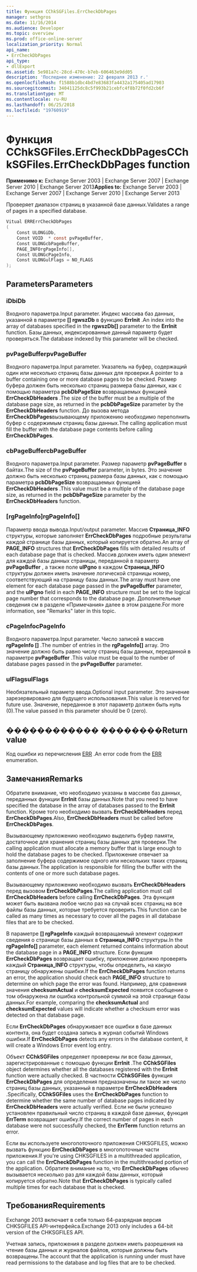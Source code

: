 ```yaml
---
title: Функция CChkSGFiles.ErrCheckDbPages
manager: sethgros
ms.date: 11/16/2014
ms.audience: Developer
ms.topic: overview
ms.prod: office-online-server
localization_priority: Normal
api_name:
- ErrCheckDbPages
api_type:
- dllExport
ms.assetid: 5e981a7c-28cd-470c-b7eb-606463e9dd05
description: 'Последнее изменение: 22 февраля 2013 г.'
ms.openlocfilehash: f1588b1dbc4bd7e83683fa4432a175405ad17903
ms.sourcegitcommit: 34041125dc8c5f993b21cebfc4f8b72f0fd2cb6f
ms.translationtype: MT
ms.contentlocale: ru-RU
ms.lasthandoff: 06/25/2018
ms.locfileid: "19760919"
---
```

# <a name="cchksgfileserrcheckdbpages-function"></a><span data-ttu-id="c758a-103">Функция CChkSGFiles.ErrCheckDbPages</span><span class="sxs-lookup"><span data-stu-id="c758a-103">CChkSGFiles.ErrCheckDbPages function</span></span>

<span data-ttu-id="c758a-104">**Применимо к:** Exchange Server 2003 | Exchange Server 2007 | Exchange Server 2010 | Exchange Server 2013</span><span class="sxs-lookup"><span data-stu-id="c758a-104">**Applies to:** Exchange Server 2003 | Exchange Server 2007 | Exchange Server 2010 | Exchange Server 2013</span></span>
  
<span data-ttu-id="c758a-105">Проверяет диапазон страниц в указанной базе данных.</span><span class="sxs-lookup"><span data-stu-id="c758a-105">Validates a range of pages in a specified database.</span></span> 
  
```cs
Vitual ERRErrCheckDbPages  
(
    Const ULONGiDb,
    Const VOID  * const pvPageBuffer,
    Const ULONGcbPageBuffer,
    PAGE_INFOrgPageInfo[],
    Const ULONGcPageInfo,
    Const ULONGulFlags = NO_FLAGS
);

```

## <a name="parameters"></a><span data-ttu-id="c758a-106">Parameters</span><span class="sxs-lookup"><span data-stu-id="c758a-106">Parameters</span></span>

### <a name="idb"></a><span data-ttu-id="c758a-107">iDb</span><span class="sxs-lookup"><span data-stu-id="c758a-107">iDb</span></span>
  
<span data-ttu-id="c758a-108">Входного параметра.</span><span class="sxs-lookup"><span data-stu-id="c758a-108">Input parameter.</span></span> <span data-ttu-id="c758a-109">Индекс массива баз данных, указанной в параметре **[] rgwszDb** в функцию **ErrInit** .</span><span class="sxs-lookup"><span data-stu-id="c758a-109">An index into the array of databases specified in the **rgwszDb[]** parameter to the **ErrInit** function.</span></span> <span data-ttu-id="c758a-110">Базы данных, индексированные данный параметр будет проверяться.</span><span class="sxs-lookup"><span data-stu-id="c758a-110">The database indexed by this parameter will be checked.</span></span> 
    
### <a name="pvpagebuffer"></a><span data-ttu-id="c758a-111">pvPageBuffer</span><span class="sxs-lookup"><span data-stu-id="c758a-111">pvPageBuffer</span></span> 
  
<span data-ttu-id="c758a-112">Входного параметра.</span><span class="sxs-lookup"><span data-stu-id="c758a-112">Input parameter.</span></span> <span data-ttu-id="c758a-113">Указатель на буфер, содержащий один или несколько страниц базы данных для проверки.</span><span class="sxs-lookup"><span data-stu-id="c758a-113">A pointer to a buffer containing one or more database pages to be checked.</span></span> <span data-ttu-id="c758a-114">Размер буфера должен быть несколько страниц размера базы данных, как с помощью параметра **pcbDbPageSize** возвращаемых функцией **ErrCheckDbHeaders** .</span><span class="sxs-lookup"><span data-stu-id="c758a-114">The size of the buffer must be a multiple of the database page size, as returned in the **pcbDbPageSize** parameter by the **ErrCheckDbHeaders** function.</span></span> <span data-ttu-id="c758a-115">До вызова метода **ErrCheckDbPages**вызывающему приложению необходимо переполнить буфер с содержимым страниц базы данных.</span><span class="sxs-lookup"><span data-stu-id="c758a-115">The calling application must fill the buffer with the database page contents before calling **ErrCheckDbPages**.</span></span>
    
### <a name="cbpagebuffer"></a><span data-ttu-id="c758a-116">cbPageBuffer</span><span class="sxs-lookup"><span data-stu-id="c758a-116">cbPageBuffer</span></span>
  
<span data-ttu-id="c758a-117">Входного параметра.</span><span class="sxs-lookup"><span data-stu-id="c758a-117">Input parameter.</span></span> <span data-ttu-id="c758a-118">Размер параметр **pvPageBuffer** в байтах.</span><span class="sxs-lookup"><span data-stu-id="c758a-118">The size of the **pvPageBuffer** parameter, in bytes.</span></span> <span data-ttu-id="c758a-119">Это значение должно быть несколько страниц размера базы данных, как с помощью параметра **pcbDbPageSize** возвращаемых функцией **ErrCheckDbHeaders** .</span><span class="sxs-lookup"><span data-stu-id="c758a-119">This value must be a multiple of the database page size, as returned in the **pcbDbPageSize** parameter by the **ErrCheckDbHeaders** function.</span></span> 
    
### <a name="rgpageinfo"></a><span data-ttu-id="c758a-120">[rgPageInfo]</span><span class="sxs-lookup"><span data-stu-id="c758a-120">rgPageInfo[]</span></span> 
  
<span data-ttu-id="c758a-121">Параметр ввода вывода.</span><span class="sxs-lookup"><span data-stu-id="c758a-121">Input/output parameter.</span></span> <span data-ttu-id="c758a-122">Массив **Страница\_INFO** структуры, которые заполняет **ErrCheckDbPages** подробные результаты каждой странице базы данных, который копируется обратно.</span><span class="sxs-lookup"><span data-stu-id="c758a-122">An array of **PAGE\_INFO** structures that **ErrCheckDbPages** fills with detailed results of each database page that is checked.</span></span> <span data-ttu-id="c758a-123">Массив должен иметь один элемент для каждой базы данных страницы, переданной в параметр **pvPageBuffer** , а также поле **ulPgno** в каждом **Страница\_INFO** структуры должен иметь значение логической страницы номер, соответствующий на страницу базы данных.</span><span class="sxs-lookup"><span data-stu-id="c758a-123">The array must have one element for each database page passed in the **pvPageBuffer** parameter, and the **ulPgno** field in each **PAGE\_INFO** structure must be set to the logical page number that corresponds to the database page.</span></span> <span data-ttu-id="c758a-124">Дополнительные сведения см в разделе «Примечания» далее в этом разделе.</span><span class="sxs-lookup"><span data-stu-id="c758a-124">For more information, see "Remarks" later in this topic.</span></span> 
    
### <a name="cpageinfo"></a><span data-ttu-id="c758a-125">cPageInfo</span><span class="sxs-lookup"><span data-stu-id="c758a-125">cPageInfo</span></span>
  
<span data-ttu-id="c758a-126">Входного параметра.</span><span class="sxs-lookup"><span data-stu-id="c758a-126">Input parameter.</span></span> <span data-ttu-id="c758a-127">Число записей в массив **rgPageInfo []** .</span><span class="sxs-lookup"><span data-stu-id="c758a-127">The number of entries in the **rgPageInfo[]** array.</span></span> <span data-ttu-id="c758a-128">Это значение должно быть равно числу страниц базы данных, переданной в параметре **pvPageBuffer** .</span><span class="sxs-lookup"><span data-stu-id="c758a-128">This value must be equal to the number of database pages passed in the **pvPageBuffer** parameter.</span></span> 
    
### <a name="ulflags"></a><span data-ttu-id="c758a-129">ulFlags</span><span class="sxs-lookup"><span data-stu-id="c758a-129">ulFlags</span></span> 
  
<span data-ttu-id="c758a-130">Необязательный параметр ввода.</span><span class="sxs-lookup"><span data-stu-id="c758a-130">Optional input parameter.</span></span> <span data-ttu-id="c758a-131">Это значение зарезервировано для будущего использования.</span><span class="sxs-lookup"><span data-stu-id="c758a-131">This value is reserved for future use.</span></span> <span data-ttu-id="c758a-132">Значение, переданное в этот параметр должен быть нуль (0).</span><span class="sxs-lookup"><span data-stu-id="c758a-132">The value passed in this parameter should be 0 (zero).</span></span>
    
## <a name="return-value"></a><span data-ttu-id="c758a-133">������������ ��������</span><span class="sxs-lookup"><span data-stu-id="c758a-133">Return value</span></span>

<span data-ttu-id="c758a-134">Код ошибки из перечисления [ERR](cchksgfiles-err-enumeration.md) .</span><span class="sxs-lookup"><span data-stu-id="c758a-134">An error code from the [ERR](cchksgfiles-err-enumeration.md) enumeration.</span></span> 
  
## <a name="remarks"></a><span data-ttu-id="c758a-135">Замечания</span><span class="sxs-lookup"><span data-stu-id="c758a-135">Remarks</span></span>

<span data-ttu-id="c758a-136">Обратите внимание, что необходимо указаны в массиве баз данных, переданных функции **ErrInit** базы данных.</span><span class="sxs-lookup"><span data-stu-id="c758a-136">Note that you need to have specified the database in the array of databases passed to the **ErrInit** function.</span></span> <span data-ttu-id="c758a-137">Кроме того необходимо вызвать **ErrCheckDbHeaders** перед **ErrCheckDbPages**.</span><span class="sxs-lookup"><span data-stu-id="c758a-137">Also, **ErrCheckDbHeaders** must be called before **ErrCheckDbPages**.</span></span>
  
<span data-ttu-id="c758a-138">Вызывающему приложению необходимо выделить буфер памяти, достаточное для хранения страниц базы данных для проверки.</span><span class="sxs-lookup"><span data-stu-id="c758a-138">The calling application must allocate a memory buffer that is large enough to hold the database pages to be checked.</span></span> <span data-ttu-id="c758a-139">Приложение отвечает за заполнение буфера содержимое одного или нескольких таких страниц базы данных.</span><span class="sxs-lookup"><span data-stu-id="c758a-139">The application is responsible for filling the buffer with the contents of one or more such database pages.</span></span> 
  
<span data-ttu-id="c758a-140">Вызывающему приложению необходимо вызвать **ErrCheckDbHeaders** перед вызовом **ErrCheckDbPages**.</span><span class="sxs-lookup"><span data-stu-id="c758a-140">The calling application must call **ErrCheckDbHeaders** before calling **ErrCheckDbPages**.</span></span> <span data-ttu-id="c758a-141">Эта функция может быть вызвана любое число раз на случай всех страниц на все файлы базы данных, которые требуется проверить.</span><span class="sxs-lookup"><span data-stu-id="c758a-141">This function can be called as many times as necessary to cover all the pages in all database files that are to be checked.</span></span>
  
<span data-ttu-id="c758a-142">В параметре **[] rgPageInfo** каждый возвращаемый элемент содержит сведения о странице базы данных в **Страница\_INFO** структуры.</span><span class="sxs-lookup"><span data-stu-id="c758a-142">In the **rgPageInfo[]** parameter, each element returned contains information about the database page in a **PAGE\_INFO** structure.</span></span> <span data-ttu-id="c758a-143">Если функция **ErrCheckDbPages** возвращает ошибку, приложение должно проверять каждый **Страница\_INFO** структуры, чтобы определить, на какую страницу обнаружены ошибки.</span><span class="sxs-lookup"><span data-stu-id="c758a-143">If the **ErrCheckDbPages** function returns an error, the application should check each **PAGE\_INFO** structure to determine on which page the error was found.</span></span> <span data-ttu-id="c758a-144">Например, для сравнения значения **checksumActual** и **checksumExpected** появится сообщение о том обнаружена ли ошибка контрольной суммой на этой странице базы данных.</span><span class="sxs-lookup"><span data-stu-id="c758a-144">For example, comparing the **checksumActual** and **checksumExpected** values will indicate whether a checksum error was detected on that database page.</span></span> 
  
<span data-ttu-id="c758a-145">Если **ErrCheckDbPages** обнаруживает все ошибки в базе данных контента, она будет создана запись в журнал событий Windows ошибки.</span><span class="sxs-lookup"><span data-stu-id="c758a-145">If **ErrCheckDbPages** detects any errors in the database content, it will create a Windows Error event log entry.</span></span> 
  
<span data-ttu-id="c758a-146">Объект **CChkSGFiles** определяет проверены ли все базы данных, зарегистрированные с помощью функции **ErrInit** .</span><span class="sxs-lookup"><span data-stu-id="c758a-146">The **CChkSGFiles** object determines whether all the databases registered with the **ErrInit** function were actually checked.</span></span> <span data-ttu-id="c758a-147">В частности **CChkSGFiles** функция **ErrCheckDbPages** для определения предназначены ли такое же число страниц базы данных, указанный в параметре **ErrCheckDbHeaders** .</span><span class="sxs-lookup"><span data-stu-id="c758a-147">Specifically, **CChkSGFiles** uses the **ErrCheckDbPages** function to determine whether the same number of database pages indicated by **ErrCheckDbHeaders** were actually verified.</span></span> <span data-ttu-id="c758a-148">Если не были успешно установлен правильный число страниц в каждой базе данных, функция **ErrTerm** возвращает ошибку.</span><span class="sxs-lookup"><span data-stu-id="c758a-148">If the correct number of pages in each database were not successfully checked, the **ErrTerm** function returns an error.</span></span> 
  
<span data-ttu-id="c758a-149">Если вы используете многопоточного приложения CHKSGFILES, можно вызвать функцию **ErrCheckDbPages** в многопоточные части приложения.</span><span class="sxs-lookup"><span data-stu-id="c758a-149">If you're using CHKSGFILES in a multithreaded application, you can call the **ErrCheckDbPages** function in the multithreaded portion of the application.</span></span> <span data-ttu-id="c758a-150">Обратите внимание на то, что **ErrCheckDbPages** обычно вызывается несколько раз для каждой базы данных, который копируется обратно.</span><span class="sxs-lookup"><span data-stu-id="c758a-150">Note that **ErrCheckDbPages** is typically called multiple times for each database that is checked.</span></span> 
  
## <a name="requirements"></a><span data-ttu-id="c758a-151">Требования</span><span class="sxs-lookup"><span data-stu-id="c758a-151">Requirements</span></span>

<span data-ttu-id="c758a-152">Exchange 2013 включает в себя только 64-разрядная версия CHKSGFILES API-интерфейса.</span><span class="sxs-lookup"><span data-stu-id="c758a-152">Exchange 2013 only includes a 64-bit version of the CHKSGFILES API.</span></span>
  
<span data-ttu-id="c758a-153">Учетная запись, приложения в разделе должен иметь разрешения на чтение базы данных и журналов файлов, которые должны быть возвращены.</span><span class="sxs-lookup"><span data-stu-id="c758a-153">The account that the application is running under must have read permissions to the database and log files that are to be checked.</span></span>
  

